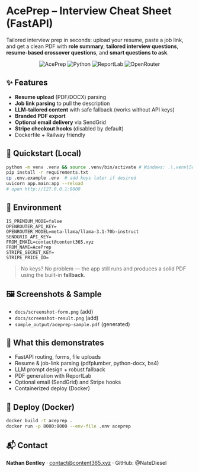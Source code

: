 # AcePrep – Interview Cheat Sheet (FastAPI)

Tailored interview prep in seconds: upload your resume, paste a job link, and get a clean PDF with **role summary**, **tailored interview questions**, **resume-based crossover questions**, and **smart questions to ask**.

<p align="center">
  <img alt="AcePrep" src="https://img.shields.io/badge/FastAPI-🚀-brightgreen"> 
  <img alt="Python" src="https://img.shields.io/badge/Python-3.11-blue">
  <img alt="ReportLab" src="https://img.shields.io/badge/PDF-ReportLab-informational">
  <img alt="OpenRouter" src="https://img.shields.io/badge/LLM-OpenRouter-9cf">
</p>

## ✨ Features
- **Resume upload** (PDF/DOCX) parsing
- **Job link parsing** to pull the description
- **LLM-tailored content** with safe fallback (works without API keys)
- **Branded PDF export**
- **Optional email delivery** via SendGrid
- **Stripe checkout hooks** (disabled by default)
- Dockerfile + Railway friendly

## 🧪 Quickstart (Local)
```bash
python -m venv .venv && source .venv/bin/activate # Windows: .\.venv\Scripts\Activate.ps1
pip install -r requirements.txt
cp .env.example .env  # add keys later if desired
uvicorn app.main:app --reload
# open http://127.0.0.1:8000
```

## 🔐 Environment
```env
IS_PREMIUM_MODE=false
OPENROUTER_API_KEY=
OPENROUTER_MODEL=meta-llama/llama-3.1-70b-instruct
SENDGRID_API_KEY=
FROM_EMAIL=contact@content365.xyz
FROM_NAME=AcePrep
STRIPE_SECRET_KEY=
STRIPE_PRICE_ID=
```

> No keys? No problem — the app still runs and produces a solid PDF using the built-in **fallback**.

## 🖼️ Screenshots & Sample
- `docs/screenshot-form.png` (add)
- `docs/screenshot-result.png` (add)
- `sample_output/aceprep-sample.pdf` (generated)

## 🧠 What this demonstrates
- FastAPI routing, forms, file uploads
- Resume & job-link parsing (pdfplumber, python-docx, bs4)
- LLM prompt design + robust fallback
- PDF generation with ReportLab
- Optional email (SendGrid) and Stripe hooks
- Containerized deploy (Docker)

## 🚀 Deploy (Docker)
```bash
docker build -t aceprep .
docker run -p 8000:8000 --env-file .env aceprep
```

## 📬 Contact
**Nathan Bentley** · contact@content365.xyz · GitHub: @NateDiesel
